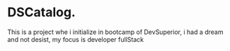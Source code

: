 # DSCatalog.
This is a project whe i initialize in bootcamp of DevSuperior, i had a dream and not desist, my focus is developer fullStack
